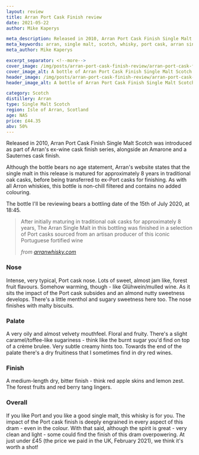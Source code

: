 ```yaml
---
layout: review
title: Arran Port Cask Finish review
date: 2021-05-22
author: Mike Kaperys

meta_description: Released in 2010, Arran Port Cask Finish Single Malt Scotch was introduced as part of Arran's ex-wine cask finish series, alongside an Amarone and a Sauternes cask finish.
meta_keywords: arran, single malt, scotch, whisky, port cask, arran single malt scotch, port finish scotch, isle of arran
meta_author: Mike Kaperys

excerpt_separator: <!--more-->
cover_image: /img/posts/arran-port-cask-finish-review/arran-port-cask-finish-cover.jpg
cover_image_alt: A bottle of Arran Port Cask Finish Single Malt Scotch laid on a tiger print blanket
header_image: /img/posts/arran-port-cask-finish-review/arran-port-cask-finish-tall.jpg
header_image_alt: A bottle of Arran Port Cask Finish Single Malt Scotch standing on stone stairs

category: Scotch
distillery: Arran
type: Single Malt Scotch
region: Isle of Arran, Scotland
age: NAS
price: £44.35
abv: 50%
---
```


Released in 2010, Arran Port Cask Finish Single Malt Scotch was introduced as part of Arran's ex-wine cask finish series, alongside an Amarone and a Sauternes cask finish.

<!--more-->

Although the bottle bears no age statement, Arran's website states that the single malt in this release is matured for approximately 8 years in traditional oak casks, before being transferred to ex-Port casks for finishing. As with all Arron whiskies, this bottle is non-chill filtered and contains no added colouring.

The bottle I'll be reviewing bears a bottling date of the 15th of July 2020, at 18:45.

> After initially maturing in traditional oak casks for approximately 8 years, The Arran Single Malt in this bottling was finished in a selection of Port casks sourced from an artisan producer of this iconic Portuguese fortified wine
>
> <cite>from [arranwhisky.com](https://www.arranwhisky.com/shop-whiskies/single-malts/13-arran-port-cask-finish)</cite>

### Nose

Intense, very typical, Port cask nose. Lots of sweet, almost jam like, forest fruit flavours. Somehow warming, though - like Glühwein/mulled wine. As it sits the impact of the Port cask subsides and an almond nutty sweetness develops. There's a little menthol and sugary sweetness here too. The nose finishes with malty biscuits.

### Palate

A very oily and almost velvety mouthfeel. Floral and fruity. There's a slight caramel/toffee-like sugariness - think like the burnt sugar you'd find on top of a crème brulee. Very subtle creamy hints too. Towards the end of the palate there's a dry fruitiness that I sometimes find in dry red wines.

### Finish

A medium-length dry, bitter finish - think red apple skins and lemon zest. The forest fruits and red berry tang lingers.

### Overall

If you like Port and you like a good single malt, this whisky is for you. The impact of the Port cask finish is deeply engrained in every aspect of this dram - even in the colour. With that said, although the spirit is great - very clean and light -  some could find the finish of this dram overpowering. At just under £45 (the price we paid in the UK, February 2021), we think it's worth a shot!
